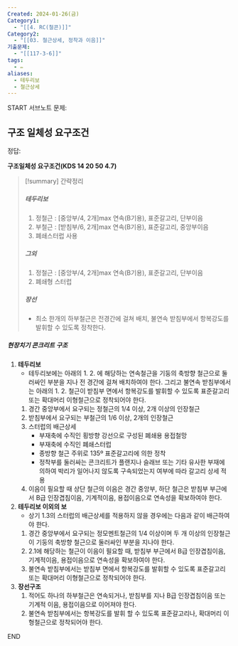 ```yaml
---
Created: 2024-01-26(금)
Category1:
  - "[[4. RC(철콘)]]"
Category2:
  - "[[03. 철근상세, 정착과 이음]]"
기출문제:
  - "[[117-3-6]]"
tags:
  - ✏️
aliases:
  - 테두리보
  - 철근상세
---
```

START
서브노트
문제:  
## 구조 일체성 요구조건 

정답: 

**구조일체성 요구조건(KDS 14 20 50 4.7)**
> [!summary] 간략정리
> ##### 테두리보
> 1. 정철근 : [중앙부/4, 2개]max 연속(B기용), 표준갈고리, 단부이음
> 2. 부철근 : [받침부/6, 2개]max 연속(B기용), 표준갈고리, 중앙부이음
> 3. 폐쇄스터럽 사용
> 
> ##### 그외
> 1. 정철근 : [중앙부/4, 2개]max 연속(B기용), 표준갈고리, 단부이음
> 3. 폐쇄형 스터럽
> ##### 장선
> - 최소 한개의 하부철근은 전경간에 걸쳐 배치, 불연속 받침부에서 항복강도를 발휘할 수 있도록 정착한다.
##### 현장치기 콘크리트 구조
1. **테두리보**
	- 테두리보에는 아래의  1. 2. 에 해당하는 연속철근을 기둥의 축방향 철근으로 둘러싸인 부분을 지나 전 경간에 걸쳐 배치하여야 한다. 그리고 불연속 받침부에서는 아래의 1. 2. 철근이 받침부 면에서 항복강도를 발휘할 수 있도록 표준갈고리 또는 확대머리 이형철근으로 정착되어야 한다.
	1. 경간 중앙부에서 요구되는 정철근의 1/4 이상, 2개 이상의 인장철근
	2. 받침부에서 요구되는 부철근의 1/6 이상, 2개의 인장철근
	3. 스터럽의 배근상세
		- 부재축에 수직인 횡방향 강선으로 구성된 폐쇄용 용접철망
		- 부재축에 수직인 폐쇄스터럽
		- 종방향 철근 주위로 135º 표준갈고리에 의한 정착
		- 정착부를 둘러싸는 콘크리트가 플랜지나 슬래브 또는 기타 유사한 부재에 의하여 박리가 일어나지 않도록 구속되었는지 여부에 따라 갈고리 상세 적용
	4. 이음이 필요할 때 상단 철근의 이음은 경간 중앙부, 하단 철근은 받침부 부근에서 B급 인장겹침이음, 기계적이음, 용접이음으로 연속성을 확보하여야 한다.
2. **테두리보 이외의 보**
	- 상기 1.3의 스터럽의 배근상세를 적용하지 않을 경우에는 다음과 같이 배근하여야 한다.
	1. 경간 중앙부에서 요구되는 정모멘트철근의 1/4 이상이며 두 개 이상의 인장철근이 기둥의 축방향 철근으로 둘러싸인 부분을 지나야 한다.
	2.  2.1에 해당하는 철근이 이음이 필요할 때, 받침부 부근에서 B급 인장겹침이음, 기계적이음, 용접이음으로 연속성을 확보하여야 한다.
	3. 불연속 받침부에서는 받침부 면에서 항복강도를 발휘할 수 있도록 표준갈고리 또는 확대머리 이형철근으로 정착되어야 한다.
3. **장선구조**
	1. 적어도 하나의 하부철근은 연속되거나, 받침부를 지나 B급 인장겹침이음 또는 기계적 이음, 용접이음으로 이어져야 한다.
	2. 불연속 받침부에서는 항복강도를 발휘 할 수 있도록 표준갈고리나, 확대머리 이형철근으로 정착되어야 한다.
<!--ID: 1687871779771-->
END